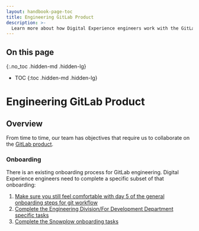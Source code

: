 ```yaml
---
layout: handbook-page-toc
title: Engineering GitLab Product 
description: >-
  Learn more about how Digital Experience engineers work with the GitLab Product.
---
```


## On this page
{:.no_toc .hidden-md .hidden-lg}

- TOC
{:toc .hidden-md .hidden-lg}

# Engineering GitLab Product

## Overview

From time to time, our team has objectives that require us to collaborate on the [GitLab product](https://gitlab.com/gitlab-org/gitlab).

### Onboarding

There is an existing onboarding process for GitLab engineering. Digital Experience engineers need to complete a specific subset of that onboarding: 

1. [Make sure you still feel comfortable with day 5 of the general onboarding steps for git workflow](https://gitlab.com/gitlab-com/people-group/people-operations/employment-templates/-/blob/master/.gitlab/issue_templates/onboarding.md#day-5-git)
1. [Complete the Engineering Division/For Development Department specific tasks](https://gitlab.com/gitlab-com/people-group/people-operations/employment-templates/-/blob/master/.gitlab/issue_templates/onboarding_tasks/department_development.md)
1. [Complete the Snowplow onboarding tasks](/handbook/engineering/development/growth/product-intelligence/#snowplow-onboarding-template)
